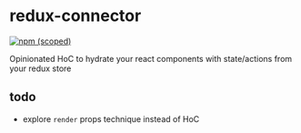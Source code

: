 # redux-connector

[![npm (scoped)](https://img.shields.io/npm/v/@wasong/redux-connector.svg?style=flat-square)](https://github.com/wasong/redux-connector)

Opinionated HoC to hydrate your react components with state/actions from your redux store

## todo
- explore `render` props technique instead of HoC
